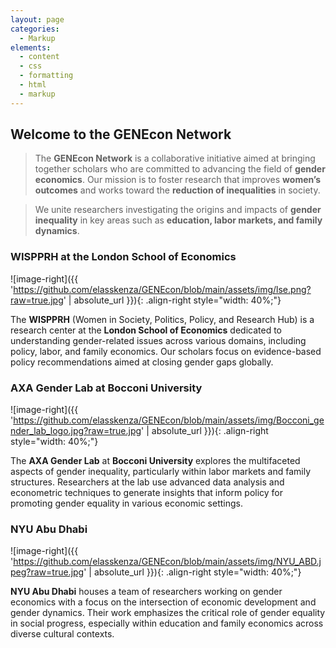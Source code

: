 ```yaml
---
layout: page
categories:
  - Markup
elements:
  - content
  - css
  - formatting
  - html
  - markup  
---
```


## Welcome to the GENEcon Network

> The <strong>GENEcon Network</strong> is a collaborative initiative aimed at bringing together scholars who are committed to advancing the field of <strong>gender economics</strong>. Our mission is to foster research that improves <strong>women’s outcomes</strong> and works toward the <strong>reduction of inequalities</strong> in society.

> We unite researchers investigating the origins and impacts of <strong>gender inequality</strong> in key areas such as <strong>education, labor markets, and family dynamics</strong>.

### WISPPRH at the London School of Economics
![image-right]({{ 'https://github.com/elasskenza/GENEcon/blob/main/assets/img/lse.png?raw=true.jpg' | absolute_url }}){: .align-right style="width: 40%;"}

The **WISPPRH** (Women in Society, Politics, Policy, and Research Hub) is a research center at the **London School of Economics** dedicated to understanding gender-related issues across various domains, including policy, labor, and family economics. Our scholars focus on evidence-based policy recommendations aimed at closing gender gaps globally.

### AXA Gender Lab at Bocconi University
![image-right]({{ 'https://github.com/elasskenza/GENEcon/blob/main/assets/img/Bocconi_gender_lab_logo.jpg?raw=true.jpg' | absolute_url }}){: .align-right style="width: 40%;"}

The **AXA Gender Lab** at **Bocconi University** explores the multifaceted aspects of gender inequality, particularly within labor markets and family structures. Researchers at the lab use advanced data analysis and econometric techniques to generate insights that inform policy for promoting gender equality in various economic settings.

### NYU Abu Dhabi

![image-right]({{ 'https://github.com/elasskenza/GENEcon/blob/main/assets/img/NYU_ABD.jpeg?raw=true.jpg' | absolute_url }}){: .align-right style="width: 40%;"}

**NYU Abu Dhabi** houses a team of researchers working on gender economics with a focus on the intersection of economic development and gender dynamics. Their work emphasizes the critical role of gender equality in social progress, especially within education and family economics across diverse cultural contexts.
